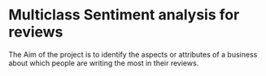 Multiclass Sentiment analysis for reviews
==========================

The Aim of the project is to identify the aspects or attributes of a business about which people are writing the most in their reviews. 
